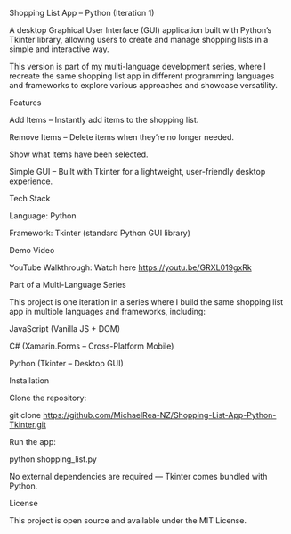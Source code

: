 Shopping List App – Python (Iteration 1)

A desktop Graphical User Interface (GUI) application built with Python’s Tkinter library, allowing users to create and manage shopping lists in a simple and interactive way.

This version is part of my multi-language development series, where I recreate the same shopping list app in different programming languages and frameworks to explore various approaches and showcase versatility.

Features

Add Items – Instantly add items to the shopping list.

Remove Items – Delete items when they’re no longer needed.

Show what items have been selected.

Simple GUI – Built with Tkinter for a lightweight, user-friendly desktop experience.

Tech Stack

Language: Python

Framework: Tkinter (standard Python GUI library)

Demo Video

YouTube Walkthrough: Watch here https://youtu.be/GRXL019gxRk

Part of a Multi-Language Series

This project is one iteration in a series where I build the same shopping list app in multiple languages and frameworks, including:

JavaScript (Vanilla JS + DOM)

C# (Xamarin.Forms – Cross-Platform Mobile)

Python (Tkinter – Desktop GUI)


Installation

Clone the repository:

git clone https://github.com/MichaelRea-NZ/Shopping-List-App-Python-Tkinter.git


Run the app:

python shopping_list.py


No external dependencies are required — Tkinter comes bundled with Python.

License

This project is open source and available under the MIT License.
